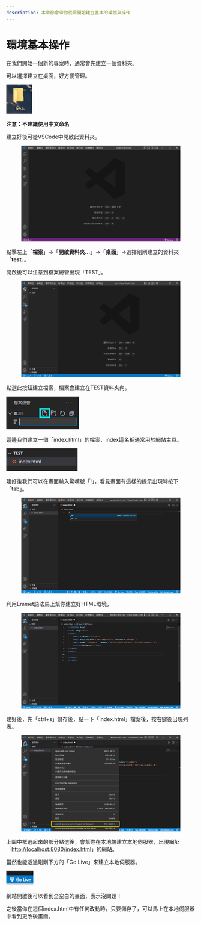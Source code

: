 ```yaml
---
description: 本章節會帶你從零開始建立基本的環境與操作
---
```


# 環境基本操作

在我們開始一個新的專案時，通常會先建立一個資料夾。

可以選擇建立在桌面，好方便管理。

![](<../.gitbook/assets/image (11).png>)

**注意：不建議使用中文命名**

建立好後可從VSCode中開啟此資料夾。

<figure><img src="../.gitbook/assets/image (10).png" alt=""><figcaption></figcaption></figure>

點擊左上「**檔案**」->「**開啟資料夾...**」->「**桌面**」->選擇剛剛建立的資料夾「**test**」。

開啟後可以注意到檔案總管出現「TEST」。

<figure><img src="../.gitbook/assets/image (8).png" alt=""><figcaption></figcaption></figure>

點選此按鈕建立檔案，檔案會建立在TEST資料夾內。

![](<../.gitbook/assets/image (4).png>)

這邊我們建立一個「index.html」的檔案，index這名稱通常用於網站主頁。

![](<../.gitbook/assets/image (9).png>)

建好後我們可以在畫面輸入驚嘆號「!」，看見畫面有這樣的提示出現時按下「tab」。

<figure><img src="../.gitbook/assets/image (6).png" alt=""><figcaption></figcaption></figure>

利用Emmet語法馬上幫你建立好HTML環境，

<figure><img src="../.gitbook/assets/image (14).png" alt=""><figcaption></figcaption></figure>

建好後，先「ctrl+s」儲存後，點一下「index.html」檔案後，按右鍵後出現列表。

<figure><img src="../.gitbook/assets/image (13).png" alt=""><figcaption></figcaption></figure>

上圖中框選起來的部分點選後，會幫你在本地端建立本地伺服器，出現網址「[http://localhost:8080/index.html](http://localhost:8080/index.html)」的網站。

當然也能透過剛剛下方的「Go Live」來建立本地伺服器。

![](<../.gitbook/assets/image (5).png>)

網站開啟後可以看到全空白的畫面，表示沒問題！

之後當你在這個index.html中有任何改動時，只要儲存了，可以馬上在本地伺服器中看到更改後畫面。

